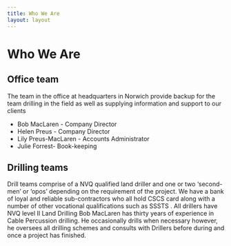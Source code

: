 ```yaml
---
title: Who We Are
layout: layout
---
```


# Who We Are

## Office team

The team in the office at headquarters in Norwich provide backup for the team drilling in the field as well as supplying information and support to our clients

- Bob MacLaren - Company Director
- Helen Preus - Company Director
- Lily Preus-MacLaren - Accounts Administrator
- Julie Forrest- Book-keeping

## Drilling teams

Drill teams comprise of a NVQ qualified land driller and one or two ‘second-men’ or ‘opos’ depending on the requirement of the project.
We have a bank of loyal and reliable sub-contractors who all hold CSCS card along with a number of other vocational qualifications such as SSSTS . All drillers have NVQ level II Land Drilling
Bob MacLaren has thirty years of experience in Cable Percussion drilling. He occasionally drills when necessary however, he oversees all drilling schemes and consults with Drillers before during and once a project has finished.
